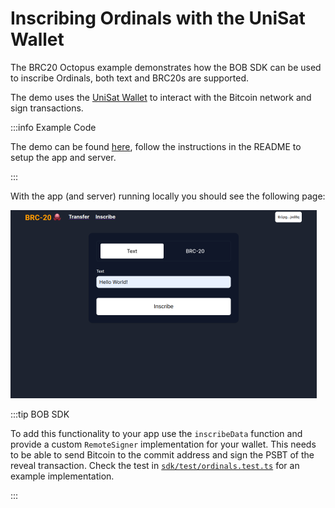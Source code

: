 # Inscribing Ordinals with the UniSat Wallet

The BRC20 Octopus example demonstrates how the BOB SDK can be used to inscribe Ordinals, both text and BRC20s are supported.

The demo uses the [UniSat Wallet](https://docs.unisat.io/dev/unisat-developer-service/unisat-wallet) to interact with the Bitcoin network and sign transactions.

:::info Example Code

The demo can be found [here](https://github.com/bob-collective/demo-brc20-octopus), follow the instructions in the README to setup the app and server.

:::

With the app (and server) running locally you should see the following page:

![web-app](web-app.png)

:::tip BOB SDK

To add this functionality to your app use the `inscribeData` function and provide a custom `RemoteSigner` implementation for your wallet. This needs to be able to send Bitcoin to the commit address and sign the PSBT of the reveal transaction. Check the test in [`sdk/test/ordinals.test.ts`](https://github.com/bob-collective/bob/blob/master/sdk/test/ordinals.test.ts) for an example implementation.

:::
